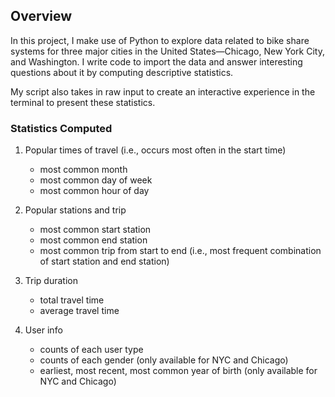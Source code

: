 ## Overview

In this project, I make use of Python to explore data related to bike share systems for three major cities in the United States—Chicago, New York City, and Washington. 
I write code to import the data and answer interesting questions about it by computing descriptive statistics. 

My script also takes in raw input to create an interactive experience in the terminal to present these statistics.

### Statistics Computed

1. Popular times of travel (i.e., occurs most often in the start time)
    * most common month
    * most common day of week
    * most common hour of day

2. Popular stations and trip
    * most common start station
    * most common end station
    * most common trip from start to end (i.e., most frequent combination of start station and end station)

3. Trip duration
    * total travel time
    * average travel time

4. User info
    * counts of each user type
    * counts of each gender (only available for NYC and Chicago)
    * earliest, most recent, most common year of birth (only available for NYC and Chicago)
